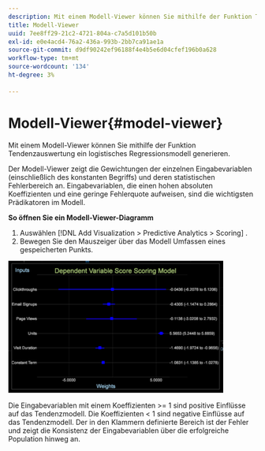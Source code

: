 ```yaml
---
description: Mit einem Modell-Viewer können Sie mithilfe der Funktion Tendenzauswertung ein logistisches Regressionsmodell generieren.
title: Modell-Viewer
uuid: 7ee8ff29-21c2-4721-804a-c7a5d101b50b
exl-id: e0e4acd4-76a2-436a-993b-2bb7ca91ae1a
source-git-commit: d9df90242ef96188f4e4b5e6d04cfef196b0a628
workflow-type: tm+mt
source-wordcount: '134'
ht-degree: 3%

---
```


# Modell-Viewer{#model-viewer}

Mit einem Modell-Viewer können Sie mithilfe der Funktion Tendenzauswertung ein logistisches Regressionsmodell generieren.

Der Modell-Viewer zeigt die Gewichtungen der einzelnen Eingabevariablen (einschließlich des konstanten Begriffs) und deren statistischen Fehlerbereich an. Eingabevariablen, die einen hohen absoluten Koeffizienten und eine geringe Fehlerquote aufweisen, sind die wichtigsten Prädikatoren im Modell.

**So öffnen Sie ein Modell-Viewer-Diagramm**

1. Auswählen [!DNL Add Visualization > Predictive Analytics > Scoring] .
1. Bewegen Sie den Mauszeiger über das Modell Umfassen eines gespeicherten Punkts.

![](assets/propensity_model_viewer.png)

Die Eingabevariablen mit einem Koeffizienten >= 1 sind positive Einflüsse auf das Tendenzmodell. Die Koeffizienten &lt; 1 sind negative Einflüsse auf das Tendenzmodell. Der in den Klammern definierte Bereich ist der Fehler und zeigt die Konsistenz der Eingabevariablen über die erfolgreiche Population hinweg an.
